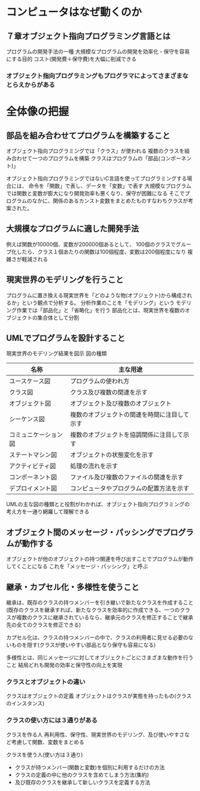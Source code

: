 # コンピュータはなぜ動くのか
## ７章オブジェクト指向プログラミング言語とは

プログラムの開発手法の一種
大規模なプログラムの開発を効率化・保守を容易にする目的
コスト(開発費＋保守費)を大幅に削減できる

### オブジェクト指向プログラミングもプログラマによってさまざまなとらえからがある

# 全体像の把握

## 部品を組み合わせてプログラムを構築すること

オブジェクト指向プログラミングでは「クラス」が使われる
複数のクラスを組み合わせて一つのプログラムを構築
クラスはプログラムの「部品(コンポーネント)」

オブジェクト指向プログラミングではないC言語を使ってプログラミングする場合には、
命令を「関数」で表し、データを「変数」で表す
大規模なプログラムでは関数と変数が膨大になり開発効率も悪くなり、保守が困難になる
そこでプログラムのなかに、関係のあるカンスト変数をまとめたものすなわちクラスが考案された。

## 大規模なプログラムに適した開発手法

例えば関数が10000個、変数が200000個あるとして、
100個のクラスでグループ化したら、クラス１個あたりの関数は100個程度、変数は200個程度になり
複雑さが軽減される

## 現実世界のモデリングを行うこと

プログラムに置き換える現実世界を「どのような物(オブジェクト)から構成されるか」という観点で分析する。
分析作業のことを「モデリング」という
モデリング作業では「部品化」と「省略化」を行う
部品化とは、現実世界を複数のオブジェクトの集合体として分割

## UMLでプログラムを設計すること

現実世界のモデリング結果を図示
図の種類

|名称|主な用途|
| ---- | ---- |
|ユースケース図|プログラムの使われ方|
|クラス図|クラス及び複数の関連を示す|
|オブジェクト図|オブジェクト及び複数のオブジェクト|
|シーケンス図|複数のオブジェクトの関連を時間に注目して示す|
|コミュニケーション図|複数のオブジェクトを協調関係に注目して示す|
|ステートマシン図|オブジェクトの状態変化を示す|
|アクティビティ図|処理の流れを示す|
|コンポーネント図|ファイル及び複数のファイルの関連を示す|
|デプロイメント図|コンピュータやプログラムの配置方法を示す|

UMLの主な図の種類とと役割がわかれば、オブジェクト指向プログラミングの考え方を一通り網羅して理解できる

## オブジェクト間のメッセージ・パッシングでプログラムが動作する 

オブジェクトが他のオブジェクトの持つ関連を呼び出すことでプログラムが動作してくことになる
これを「メッセージ・パッシング」と呼ぶ

## 継承・カプセル化・多様性を使うこと

継承は、既存のクラスの持つメンバーを引き継いで新たなクラスを作成すること(既存のクラスを継承すれば、新たなクラスを効率的に作成できる、一つのクラスが複数のクラスに継承されているなら、継承元のクラスを修正することで継承先の全てのクラスを修正できる)

カプセル化は、クラスの持つメンバーの中で、クラスの利用者に見せる必要のないものを隠す(クラスが使いやすい部品となり保守も容易になる)

多様性とは、同じメッセージに対してオブジェクトごとにさまざまな動作を行うこと
結局どれも開発の効率と保守性の向上を実現

### クラスとオブジェクトの違い

クラスはオブジェクトの定義
オブジェクトはクラスが実態を持ったもの(クラスのインスタンス)

### クラスの使い方には３通りがある

クラスを作る人
再利用性、保守性、現実世界のモデリング、及び使いやすさなど考慮して関数、変数をまとめる

クラスを使う人(使い方は３通り)
- クラスが持つメンバー(関数と変数)を個別に利用するだけの方法
- クラスの定義の中に他のクラスを含めてしまう方法(集約)
- 及び既存のクラスを継承して新しいクラスを定義する方法










